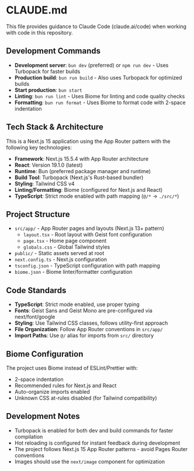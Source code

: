 # CLAUDE.md

This file provides guidance to Claude Code (claude.ai/code) when working with code in this repository.

## Development Commands

- **Development server**: `bun dev` (preferred) or `npm run dev` - Uses Turbopack for faster builds
- **Production build**: `bun run build` - Also uses Turbopack for optimized builds
- **Start production**: `bun start`
- **Linting**: `bun run lint` - Uses Biome for linting and code quality checks
- **Formatting**: `bun run format` - Uses Biome to format code with 2-space indentation

## Tech Stack & Architecture

This is a Next.js 15 application using the App Router pattern with the following key technologies:

- **Framework**: Next.js 15.5.4 with App Router architecture
- **React**: Version 19.1.0 (latest)
- **Runtime**: Bun (preferred package manager and runtime)
- **Build Tool**: Turbopack (Next.js's Rust-based bundler)
- **Styling**: Tailwind CSS v4
- **Linting/Formatting**: Biome (configured for Next.js and React)
- **TypeScript**: Strict mode enabled with path mapping (`@/*` -> `./src/*`)

## Project Structure

- `src/app/` - App Router pages and layouts (Next.js 13+ pattern)
  - `layout.tsx` - Root layout with Geist font configuration
  - `page.tsx` - Home page component
  - `globals.css` - Global Tailwind styles
- `public/` - Static assets served at root
- `next.config.ts` - Next.js configuration
- `tsconfig.json` - TypeScript configuration with path mapping
- `biome.json` - Biome linter/formatter configuration

## Code Standards

- **TypeScript**: Strict mode enabled, use proper typing
- **Fonts**: Geist Sans and Geist Mono are pre-configured via next/font/google
- **Styling**: Use Tailwind CSS classes, follows utility-first approach
- **File Organization**: Follow App Router conventions in `src/app/`
- **Import Paths**: Use `@/` alias for imports from `src/` directory

## Biome Configuration

The project uses Biome instead of ESLint/Prettier with:
- 2-space indentation
- Recommended rules for Next.js and React
- Auto-organize imports enabled
- Unknown CSS at-rules disabled (for Tailwind compatibility)

## Development Notes

- Turbopack is enabled for both dev and build commands for faster compilation
- Hot reloading is configured for instant feedback during development
- The project follows Next.js 15 App Router patterns - avoid Pages Router conventions
- Images should use the `next/image` component for optimization